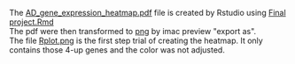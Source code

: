 The [AD_gene_expression_heatmap.pdf](https://github.com/Intro-Sci-Comp-UIowa/biol-4386-course-project-Shulin-Liu/blob/main/Output/AD_gene_expression_heatmap.pdf) file is created by Rstudio using [Final project.Rmd](https://raw.githubusercontent.com/Intro-Sci-Comp-UIowa/biol-4386-course-project-Shulin-Liu/main/Script/Final%20project.Rmd)  
The pdf were then transformed to [png](https://raw.githubusercontent.com/Intro-Sci-Comp-UIowa/biol-4386-course-project-Shulin-Liu/main/Output/AD_gene_expression_heatmap.png) by imac preview "export as".  
The file [Rplot.png](https://raw.githubusercontent.com/Intro-Sci-Comp-UIowa/biol-4386-course-project-Shulin-Liu/main/Output/Rplot.png) is the first step trial of creating the heatmap. It only contains those 4-up genes and the color was not adjusted.
